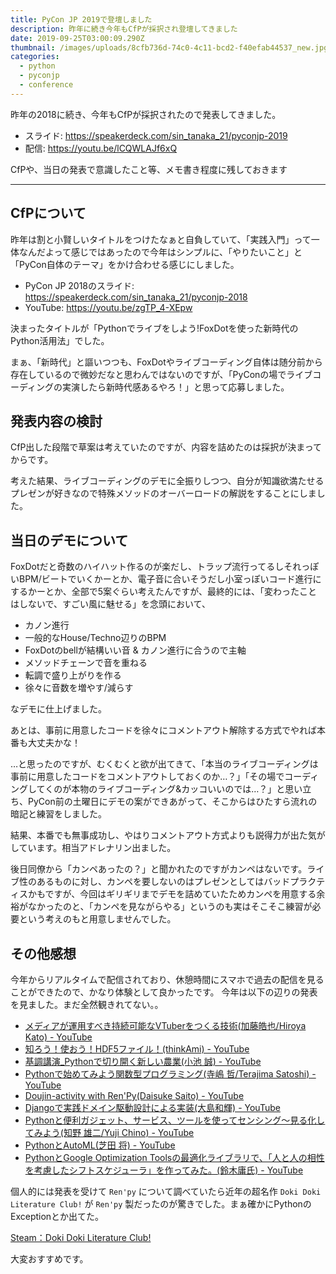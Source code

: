 ```yaml
---
title: PyCon JP 2019で登壇しました
description: 昨年に続き今年もCfPが採択され登壇してきました
date: 2019-09-25T03:00:09.290Z
thumbnail: /images/uploads/8cfb736d-74c0-4c11-bcd2-f40efab44537_new.jpg
categories:
  - python
  - pyconjp
  - conference
---
```

昨年の2018に続き、今年もCfPが採択されたので発表してきました。

- スライド: https://speakerdeck.com/sin_tanaka_21/pyconjp-2019
- 配信: https://youtu.be/lCQWLAJf6xQ

CfPや、当日の発表で意識したこと等、メモ書き程度に残しておきます

---

## CfPについて

昨年は割と小賢しいタイトルをつけたなぁと自負していて、「実践入門」って一体なんだよって感じではあったので今年はシンプルに、「やりたいこと」と「PyCon自体のテーマ」をかけ合わせる感じにしました。

- PyCon JP 2018のスライド: https://speakerdeck.com/sin_tanaka_21/pyconjp-2018
- YouTube: https://youtu.be/zgTP_4-XEpw

決まったタイトルが「Pythonでライブをしよう!FoxDotを使った新時代のPython活用法」でした。

まぁ、「新時代」と謳いつつも、FoxDotやライブコーディング自体は随分前から存在しているので微妙だなと思わんではないのですが、「PyConの場でライブコーディングの実演したら新時代感あるやろ！」と思って応募しました。

## 発表内容の検討

CfP出した段階で草案は考えていたのですが、内容を詰めたのは採択が決まってからです。

考えた結果、ライブコーディングのデモに全振りしつつ、自分が知識欲満たせるプレゼンが好きなので特殊メソッドのオーバーロードの解説をすることにしました。

## 当日のデモについて

FoxDotだと奇数のハイハット作るのが楽だし、トラップ流行ってるしそれっぽいBPM/ビートでいくかーとか、電子音に合いそうだし小室っぽいコード進行にするかーとか、全部で5案ぐらい考えたんですが、最終的には、「変わったことはしないで、すごい風に魅せる」を念頭において、

- カノン進行
- 一般的なHouse/Techno辺りのBPM
- FoxDotのbellが結構いい音 & カノン進行に合うので主軸
- メソッドチェーンで音を重ねる
- 転調で盛り上がりを作る
- 徐々に音数を増やす/減らす

なデモに仕上げました。

あとは、事前に用意したコードを徐々にコメントアウト解除する方式でやれば本番も大丈夫かな！

…と思ったのですが、むくむくと欲が出てきて、「本当のライブコーディングは事前に用意したコードをコメントアウトしておくのか…？」「その場でコーディングしてくのが本物のライブコーディング&カッコいいのでは…？」と思い立ち、PyCon前の土曜日にデモの案ができあがって、そこからはひたすら流れの暗記と練習をしました。

結果、本番でも無事成功し、やはりコメントアウト方式よりも説得力が出た気がしています。相当アドレナリン出ました。

後日同僚から「カンペあったの？」と聞かれたのですがカンペはないです。ライブ性のあるものに対し、カンペを要しないのはプレゼンとしてはバッドプラクティスかもですが、今回はギリギリまでデモを詰めていたためカンペを用意する余裕がなかったのと、「カンペを見ながらやる」というのも実はそこそこ練習が必要という考えのもと用意しませんでした。

## その他感想

今年からリアルタイムで配信されており、休憩時間にスマホで過去の配信を見ることができたので、かなり体験として良かったです。
今年は以下の辺りの発表を見ました。まだ全然観きれてない。。

- [メディアが運用すべき持続可能なVTuberをつくる技術\(加藤皓也/Hiroya Kato\) \- YouTube](https://www.youtube.com/watch?v=oXhGABVWV8k)
- [知ろう！使おう！HDF5ファイル！\(thinkAmi\) \- YouTube](https://www.youtube.com/watch?v=bSdRlfC2yqA)
- [基調講演\_Pythonで切り開く新しい農業\(小池 誠\) \- YouTube](https://www.youtube.com/watch?v=0bTPOsVvG7g)
- [Pythonで始めてみよう関数型プログラミング\(寺嶋 哲/Terajima Satoshi\) \- YouTube](https://www.youtube.com/watch?v=hGfWInLzKHQ)
- [Doujin\-activity with Ren'Py\(Daisuke Saito\) \- YouTube](https://www.youtube.com/watch?v=mOu6_6VVrRQ)
- [Djangoで実践ドメイン駆動設計による実装\(大島和輝\) \- YouTube](https://www.youtube.com/watch?v=9-OIHTJdDew)
- [Pythonと便利ガジェット、サービス、ツールを使ってセンシング〜見る化してみよう\(知野 雄二/Yuji Chino\) \- YouTube](https://www.youtube.com/watch?v=ZMjNAay-goQ&t=4s)
- [PythonとAutoML\(芝田 将\) \- YouTube](https://www.youtube.com/watch?v=Whkwu46DgBs&t=1614s)
- [PythonとGoogle Optimization Toolsの最適化ライブラリで、「人と人の相性を考慮したシフトスケジューラ」を作ってみた。\(鈴木庸氏\) \- YouTube](https://www.youtube.com/watch?v=xv_mFS4YmKE&t=1317s)

個人的には発表を受けて `Ren'py` について調べていたら近年の超名作 `Doki Doki Literature Club!` が `Ren'py` 製だったのが驚きでした。まぁ確かにPythonのExceptionとか出てた。

[Steam：Doki Doki Literature Club\!](https://store.steampowered.com/app/698780/Doki_Doki_Literature_Club/)

大変おすすめです。
